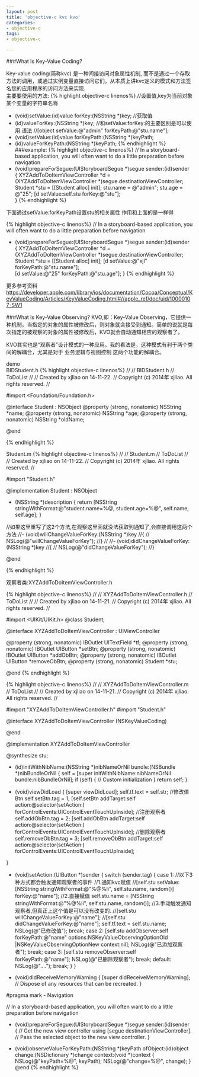 ```yaml
---
layout: post
title: 'objective-c kvc kvo'
categories:
- objective-c
tags:
- objective-c

---
```

###What Is Key-Value Coding?  


Key-value coding(简称kvc) 是一种间接访问对象属性机制,
而不是通过一个存取方法的调用，或通过实例变量直接访问它们。从本质上讲kvc定义的模式和方法签名您的应用程序的访问方法来实现.  
主要要使用的方法:
{% highlight objective-c linenos%}
//设置值,key为当前对象某个变量的字符串名称
- (void)setValue:(id)value forKey:(NSString *)key;
//获取值
- (id)valueForKey:(NSString *)key;
//和setValue:forKey:的主要区别是可以使用.语法
//[object setValue:@"admin" forKeyPath:@"stu.name"];
- (void)setValue:(id)value forKeyPath:(NSString *)keyPath;
- (id)valueForKeyPath:(NSString *)keyPath;
{% endhighlight %}  
###example:
{% highlight objective-c linenos%}
// In a storyboard-based application, you will often want to do a little preparation before navigation
- (void)prepareForSegue:(UIStoryboardSegue *)segue sender:(id)sender
{
    XYZAddToDoItemViewController *d = (XYZAddToDoItemViewController *)segue.destinationViewController;
    Student *stu = [[Student alloc] init];
    stu.name = @"admin";
    stu.age = @"25";
    [d setValue:self.stu forKey:@"stu"];    
}
{% endhighlight %}

下面通过setValue:forKeyPath设置stu的相关属性
作用和上面的是一样得

{% highlight objective-c linenos%}
// In a storyboard-based application, you will often want to do a little preparation before navigation
- (void)prepareForSegue:(UIStoryboardSegue *)segue sender:(id)sender
{
    XYZAddToDoItemViewController *d = (XYZAddToDoItemViewController *)segue.destinationViewController;
    Student *stu = [[Student alloc] init];
    [d setValue:@"xjl" forKeyPath:@"stu.name"];    
    [d setValue:@"25" forKeyPath:@"stu.age"];
}
{% endhighlight %}

更多参考资料
<https://developer.apple.com/library/ios/documentation/Cocoa/Conceptual/KeyValueCoding/Articles/KeyValueCoding.html#//apple_ref/doc/uid/10000107-SW1>  


###What Is Key-Value Observing?
KVO,即：Key-Value Observing，它提供一种机制，当指定的对象的属性被修改后，则对象就会接受到通知。简单的说就是每次指定的被观察的对象的属性被修改后，KVO就会自动通知相应的观察者了。

KVO其实也是“观察者”设计模式的一种应用。我的看法是，这种模式有利于两个类间的解耦合，尤其是对于 业务逻辑与视图控制 这两个功能的解耦合。

demo  
BIDStudent.h
{% highlight objective-c linenos%}
//
//  BIDStudent.h
//  ToDoList
//
//  Created by xjliao on 14-11-22.
//  Copyright (c) 2014年 xjliao. All rights reserved.
//

#import <Foundation/Foundation.h>

@interface Student : NSObject
@property (strong, nonatomic) NSString *name;
@property (strong, nonatomic) NSString *age;
@property (strong, nonatomic) NSString *oldName;

@end

{% endhighlight %}


Student.m
{% highlight objective-c linenos%}
//
//  Student.m
//  ToDoList
//
//  Created by xjliao on 14-11-22.
//  Copyright (c) 2014年 xjliao. All rights reserved.
//

#import "Student.h"

@implementation Student : NSObject

- (NSString *)description
{
    return [NSString stringWithFormat:@"student.name=%@, student.age=%@", self.name, self.age];
}

//如果这里重写了这2个方法,在观察这里面就没法获取到通知了,会直接调用这两个方法
//- (void)willChangeValueForKey:(NSString *)key
//{
//    NSLog(@"willChangeValueForKey");
//}
//
//- (void)didChangeValueForKey:(NSString *)key
//{
//    NSLog(@"didChangeValueForKey");
//}

@end

{% endhighlight %}

观察者类:XYZAddToDoItemViewController.h

{% highlight objective-c linenos%}
//
//  XYZAddToDoItemViewController.h
//  ToDoList
//
//  Created by xjliao on 14-11-21.
//  Copyright (c) 2014年 xjliao. All rights reserved.
//

#import <UIKit/UIKit.h>
@class Student;

@interface XYZAddToDoItemViewController : UIViewController

@property (strong, nonatomic) IBOutlet UITextField *tf;
@property (strong, nonatomic) IBOutlet UIButton *setBtn;
@property (strong, nonatomic) IBOutlet UIButton *addObBtn;
@property (strong, nonatomic) IBOutlet UIButton *removeObBtn;
@property (strong, nonatomic) Student *stu;

@end
{% endhighlight %}

{% highlight objective-c linenos%}
//
//  XYZAddToDoItemViewController.m
//  ToDoList
//
//  Created by xjliao on 14-11-21.
//  Copyright (c) 2014年 xjliao. All rights reserved.
//

#import "XYZAddToDoItemViewController.h"
#import "Student.h"

@interface XYZAddToDoItemViewController (NSKeyValueCoding)


@end

@implementation XYZAddToDoItemViewController

@synthesize stu;

- (id)initWithNibName:(NSString *)nibNameOrNil bundle:(NSBundle *)nibBundleOrNil
{
    self = [super initWithNibName:nibNameOrNil bundle:nibBundleOrNil];
    if (self) {
        // Custom initialization
    }
    return self;
}

- (void)viewDidLoad
{
    [super viewDidLoad];
    self.tf.text = self.str;
    //修改值Btn
    self.setBtn.tag = 1;
    [self.setBtn addTarget:self action:@selector(setAction:) forControlEvents:UIControlEventTouchUpInside];
    //注册观察者
    self.addObBtn.tag = 2;
    [self.addObBtn addTarget:self action:@selector(setAction:) forControlEvents:UIControlEventTouchUpInside];
    //删除观察者
    self.removeObBtn.tag = 3;
    [self.removeObBtn addTarget:self action:@selector(setAction:) forControlEvents:UIControlEventTouchUpInside];
    
}

- (void)setAction:(UIButton *)sender
{
    switch (sender.tag) {
        case 1:
        	 //以下3种方式都会触发通知观察者的事件
            //1.通知kvc赋值
            //[self.stu setValue:[NSString stringWithFormat:@"%@%li", self.stu.name, random()] forKey:@"name"];
            //2.直接赋值
            self.stu.name = [NSString stringWithFormat:@"%@%li", self.stu.name, random()];
            //3.手动触发通知观察者,但真正上这个值是可以没有改变的.
            //[self.stu willChangeValueForKey:@"name"];
            //[self.stu didChangeValueForKey:@"name"];
            self.tf.text = self.stu.name;
            NSLog(@"已修改值");
            break;
        case 2:
            [self.stu addObserver:self forKeyPath:@"name" options:NSKeyValueObservingOptionOld
             |NSKeyValueObservingOptionNew context:nil];
            NSLog(@"已添加观察者");
            break;
        case 3:
            [self.stu removeObserver:self forKeyPath:@"name"];
            NSLog(@"已删除观察者");
            break;
        default:
            NSLog(@"....");
            break;
    }
}

- (void)didReceiveMemoryWarning
{
    [super didReceiveMemoryWarning];
    // Dispose of any resources that can be recreated.
}

#pragma mark - Navigation

// In a storyboard-based application, you will often want to do a little preparation before navigation
- (void)prepareForSegue:(UIStoryboardSegue *)segue sender:(id)sender
{
    // Get the new view controller using [segue destinationViewController].
    // Pass the selected object to the new view controller.
}


- (void)observeValueForKeyPath:(NSString *)keyPath ofObject:(id)object change:(NSDictionary *)change context:(void *)context
{
    NSLog(@"keyPath=%@", keyPath);
    NSLog(@"change=%@", change);
}
@end
{% endhighlight %}

